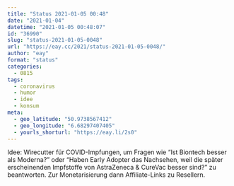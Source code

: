 ```yaml
---
title: "Status 2021-01-05 00:48"
date: "2021-01-04"
datetime: "2021-01-05 00:48:07"
id: "36990"
slug: "status-2021-01-05-0048"
url: "https://eay.cc/2021/status-2021-01-05-0048/"
author: "eay"
format: "status"
categories:
  - 0815
tags:
  - coronavirus
  - humor
  - idee
  - konsum
meta:
  - geo_latitude: "50.9738567412"
  - geo_longitude: "6.68297407405"
  - yourls_shorturl: "https://eay.li/2s0"
---
```


Idee: Wirecutter für COVID-Impfungen, um Fragen wie “Ist Biontech besser als Moderna?” oder “Haben Early Adopter das Nachsehen, weil die später erscheinenden Impfstoffe von AstraZeneca & CureVac besser sind?” zu beantworten. Zur Monetarisierung dann Affiliate-Links zu Resellern.
